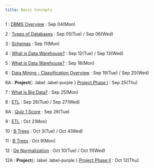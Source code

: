 ```yaml
---
title: Basic Concepts
---
```


1
: [DBMS Overview](https://github.com/fahad-maqbool/AdvDBMS/raw/main/slides/1%2C2-%20Revision.pptx)
  : Sep 04(Mon)
  
2
: [Types of Databases](https://github.com/fahad-maqbool/AdvDBMS/raw/main/slides/1%2C2-%20Revision.pptx)
  : Sep 05(Tue) / Sep 06(Wed)

3
: [Schemas](https://github.com/fahad-maqbool/AdvDBMS/raw/main/slides/3-%20Schemas.pptx)
  : Sep 11(Mon)

4
: [What is Data Warehouse?](https://github.com/fahad-maqbool/AdvDBMS/raw/main/slides/4-%20DWH.pptx)
  : Sep 12(Tue) / Sep 13(Wed)

5
: [What is Data Warehouse?](https://github.com/fahad-maqbool/AdvDBMS/raw/main/slides/4-%20DWH.pptx)
  : Sep 18(Mon)

6
: [Data Mining - Classification Overview](https://github.com/fahad-maqbool/AdvDBMS/raw/main/slides/6-%20Data%20Mining.ppt)
  : Sep 19(Tue) / Sep 20(Wed)

6A
: **Project**{: .label .label-purple } [Project Phase I](https://github.com/fahad-maqbool/AdvDBMS/blob/f15f3a2dfe8d95d3a380b91c6eef132bdfc50a71/Project/Adv%20DBMS%20Project%20Phase%20I.pdf)
  : Sep 25(Thu)

7
: [What is Big Data?](https://github.com/fahad-maqbool/AdvDBMS/blob/0702e194f57855e70ffd159c58011dc4383bd148/slides/1-%20What%20is%20Big%20data.pptx)
  : Sep 25(Mon)

8
: [ETL](https://github.com/fahad-maqbool/AdvDBMS/blob/0702e194f57855e70ffd159c58011dc4383bd148/slides/ETL.pptx)
  : Sep 26(Tue) / Sep 27(Wed)

8A
: [Quiz 1 Score](https://github.com/fahad-maqbool/AdvDBMS/blob/0beb17ead1992b28d9d2cae4cf5f600dc68f79ab/evaluation/Quiz%201%20Score.pdf)
  : Sep 26(Tue)

9
: [ETL](https://github.com/fahad-maqbool/AdvDBMS/blob/0702e194f57855e70ffd159c58011dc4383bd148/slides/ETL.pptx)
  : Oct 2(Mon)

10
: [B Trees](https://github.com/fahad-maqbool/AdvDBMS/blob/706715b711e5643ef7f25ba9bf1e99027368086c/slides/BTrees.ppt)
  : Oct 3(Tue) / Oct 4(Wed)

11
: [B Trees](https://github.com/fahad-maqbool/AdvDBMS/blob/706715b711e5643ef7f25ba9bf1e99027368086c/slides/BTrees.ppt)
  : Oct 9(Mon)

12
: [De Normalization](https://github.com/fahad-maqbool/AdvDBMS/blob/5c4014c16a4047cc2478d922862c4579a0e4ba4f/slides/De%20Normalization.pptx)
  : Oct 10(Tue) / Oct 11(Wed)

12A
: **Project**{: .label .label-purple } [Project Phase II]()
  : Oct 12(Thu)

